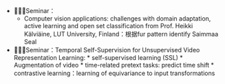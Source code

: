  * 🧑🏻‍🏫Seminar：
    * Computer vision applications: challenges with domain adaptation, active learning and open set classification from Prof. Heikki Kälviäine, LUT University, Finland：根据fur pattern identify Saimmaa Seal
* 🧑🏻‍🏫Seminar：Temporal Self-Supervision for Unsupervised Video Representation Learning: 
      * self-supervised learning (SSL)
      * Augmentation of video
      * time-related pretext tasks: predict time shift
      * contrastive learning：learning of equivariance to input transformations
 